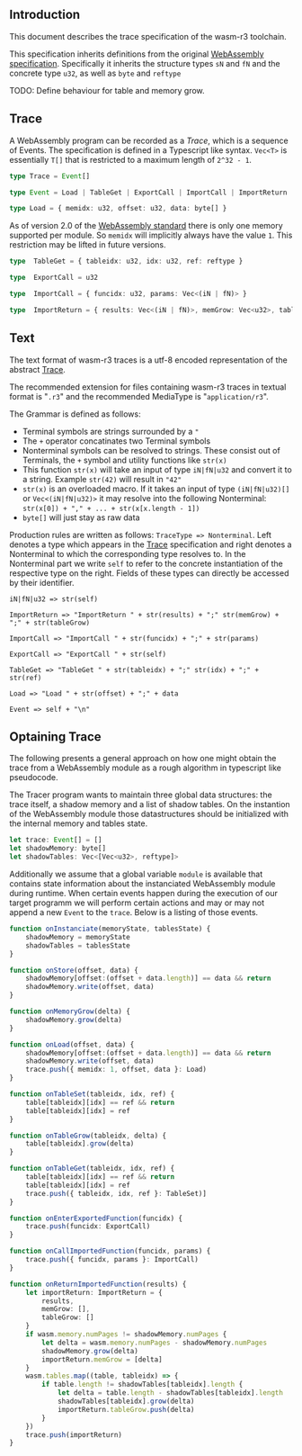 ## Introduction

This document describes the trace specification of the wasm-r3 toolchain.

This specification inherits definitions from the original [WebAssembly specification](https://webassembly.github.io/spec/core/intro/index.html). Specifically it inherits the structure types `sN` and `fN` and the concrete type `u32`, as well as `byte` and `reftype`

TODO: Define behaviour for table and memory grow.

## Trace
A WebAssembly program can be recorded as a *Trace*, which is a sequence of Events. The specification is defined in a Typescript like syntax. `Vec<T>` is essentially `T[]` that is restricted to a maximum length of `2^32 - 1`.

```typescript
type Trace = Event[]
```

```typescript
type Event = Load | TableGet | ExportCall | ImportCall | ImportReturn
```

```typescript
type Load = { memidx: u32, offset: u32, data: byte[] }
```

As of version 2.0 of the [WebAssembly standard](https://webassembly.github.io/spec/core/intro/index.html) there is only one memory supported per module. So `memidx` will implicitly always have the value `1`. This restriction may be lifted in future versions.

```typescript
type  TableGet = { tableidx: u32, idx: u32, ref: reftype }
```

```typescript
type  ExportCall = u32
```

```typescript
type  ImportCall = { funcidx: u32, params: Vec<(iN | fN)> }
```

```typescript
type  ImportReturn = { results: Vec<(iN | fN)>, memGrow: Vec<u32>, tableGrow: Vec<u32> }
``` 

## Text
The text format of wasm-r3 traces is a utf-8 encoded representation of the abstract [Trace](Trace).

The recommended extension for files containing wasm-r3 traces in textual format is "`.r3`"
and the recommended MediaType is "`application/r3`".

The Grammar is defined as follows:
- Terminal symbols are strings surrounded by a `"`
- The `+` operator concatinates two Terminal symbols
- Nonterminal symbols can be resolved to strings. These consist out of Terminals, the `+` symbol and utility functions like `str(x)`
- This function `str(x)` will take an input of type `iN|fN|u32` and convert it to a string. Example `str(42)` will result in `"42"`
- `str(x)` is an overloaded macro. If it takes an input of type `(iN|fN|u32)[]` or `Vec<(iN|fN|u32)>` it may resolve into the following Nonterminal: `str(x[0]) + "," + ... + str(x[x.length - 1])`
- `byte[]` will just stay as raw data

Production rules are written as follows: `TraceType => Nonterminal`. Left denotes a type which appears in the [Trace](Trace) specification and right denotes a Nonterminal to which the corresponding type resolves to. In the Nonterminal part we write `self` to refer to the concrete instantiation of the respective type on the right. Fields of these types can directly be accessed by their identifier.

```
iN|fN|u32 => str(self)
```

```
ImportReturn => "ImportReturn " + str(results) + ";" str(memGrow) + ";" + str(tableGrow)
```

```
ImportCall => "ImportCall " + str(funcidx) + ";" + str(params)
```

```
ExportCall => "ExportCall " + str(self)
```

```
TableGet => "TableGet " + str(tableidx) + ";" str(idx) + ";" + str(ref)
```

```
Load => "Load " + str(offset) + ";" + data
```

```
Event => self + "\n"
```

## Optaining Trace
The following presents a general approach on how one might obtain the trace from a WebAssembly module as a rough algorithm in typescript like pseudocode.

The Tracer program wants to maintain three global data structures: the trace itself, a shadow memory and a list of shadow tables. On the instantion of the WebAssembly module those datastructures should be initialized with the internal memory and tables state.

```typescript
let trace: Event[] = []
let shadowMemory: byte[]
let shadowTables: Vec<[Vec<u32>, reftype]>
```
Additionally we assume that a global variable `module` is available that contains state information about the instanciated WebAssembly module during runtime. When certain events happen during the execution of our target programm we will perform certain actions and may or may not append a new `Event` to the `trace`. Below is a listing of those events.

```typescript
function onInstanciate(memoryState, tablesState) {
    shadowMemory = memoryState
    shadowTables = tablesState
}
```

```typescript
function onStore(offset, data) {
    shadowMemory[offset:(offset + data.length)] == data && return
    shadowMemory.write(offset, data)
}
```

```typescript
function onMemoryGrow(delta) {
    shadowMemory.grow(delta)
}
```

```typescript
function onLoad(offset, data) {
    shadowMemory[offset:(offset + data.length)] == data && return
    shadowMemory.write(offset, data)
    trace.push({ memidx: 1, offset, data }: Load)
}
```

```typescript
function onTableSet(tableidx, idx, ref) {
    table[tableidx][idx] == ref && return
    table[tableidx][idx] = ref
}
```

```typescript
function onTableGrow(tableidx, delta) {
    table[tableidx].grow(delta)
}
```

```typescript
function onTableGet(tableidx, idx, ref) {
    table[tableidx][idx] == ref && return
    table[tableidx][idx] = ref
    trace.push({ tableidx, idx, ref }: TableSet)]
}
```

```typescript
function onEnterExportedFunction(funcidx) {
    trace.push(funcidx: ExportCall)
}
```

```typescript
function onCallImportedFunction(funcidx, params) {
    trace.push({ funcidx, params }: ImportCall)
}
```

```typescript
function onReturnImportedFunction(results) {
    let importReturn: ImportReturn = {
        results,
        memGrow: [],
        tableGrow: []
    }
    if wasm.memory.numPages != shadowMemory.numPages {
        let delta = wasm.memory.numPages - shadowMemory.numPages
        shadowMemory.grow(delta)
        importReturn.memGrow = [delta]
    }
    wasm.tables.map((table, tableidx) => {
        if table.length != shadowTables[tableidx].length {
            let delta = table.length - shadowTables[tableidx].length
            shadowTables[tableidx].grow(delta)
            importReturn.tableGrow.push(delta)
        }
    })
    trace.push(importReturn)
}
```